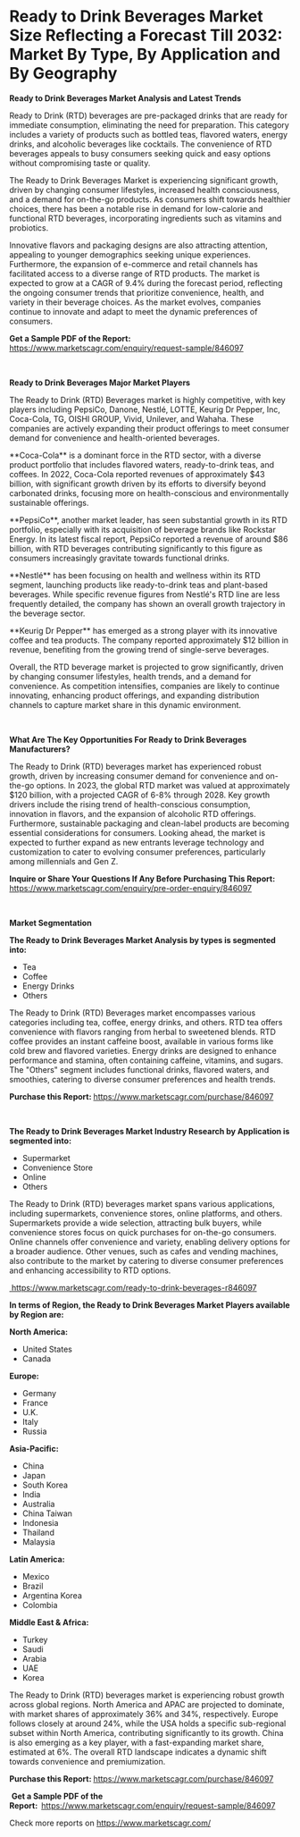 <p><h1>Ready to Drink Beverages Market Size Reflecting a Forecast Till 2032: Market By Type, By Application and By Geography</h1></p><p><strong>Ready to Drink Beverages Market Analysis and Latest Trends</strong></p>
<p><p>Ready to Drink (RTD) beverages are pre-packaged drinks that are ready for immediate consumption, eliminating the need for preparation. This category includes a variety of products such as bottled teas, flavored waters, energy drinks, and alcoholic beverages like cocktails. The convenience of RTD beverages appeals to busy consumers seeking quick and easy options without compromising taste or quality.</p><p>The Ready to Drink Beverages Market is experiencing significant growth, driven by changing consumer lifestyles, increased health consciousness, and a demand for on-the-go products. As consumers shift towards healthier choices, there has been a notable rise in demand for low-calorie and functional RTD beverages, incorporating ingredients such as vitamins and probiotics. </p><p>Innovative flavors and packaging designs are also attracting attention, appealing to younger demographics seeking unique experiences. Furthermore, the expansion of e-commerce and retail channels has facilitated access to a diverse range of RTD products. The market is expected to grow at a CAGR of 9.4% during the forecast period, reflecting the ongoing consumer trends that prioritize convenience, health, and variety in their beverage choices. As the market evolves, companies continue to innovate and adapt to meet the dynamic preferences of consumers.</p></p>
<p><strong>Get a Sample PDF of the Report:&nbsp;</strong> <a href="https://www.marketscagr.com/enquiry/request-sample/846097?utm_campaign=2631&utm_medium=2&utm_source=Github&utm_content=ia&utm_term=07042025&utm_id=ready-to-drink-beverages">https://www.marketscagr.com/enquiry/request-sample/846097</a></p>
<p>&nbsp;</p>
<p><strong>Ready to Drink Beverages Major Market Players</strong></p>
<p><p>The Ready to Drink (RTD) Beverages market is highly competitive, with key players including PepsiCo, Danone, Nestlé, LOTTE, Keurig Dr Pepper, Inc, Coca-Cola, TG, OISHI GROUP, Vivid, Unilever, and Wahaha. These companies are actively expanding their product offerings to meet consumer demand for convenience and health-oriented beverages.</p><p>**Coca-Cola** is a dominant force in the RTD sector, with a diverse product portfolio that includes flavored waters, ready-to-drink teas, and coffees. In 2022, Coca-Cola reported revenues of approximately $43 billion, with significant growth driven by its efforts to diversify beyond carbonated drinks, focusing more on health-conscious and environmentally sustainable offerings.</p><p>**PepsiCo**, another market leader, has seen substantial growth in its RTD portfolio, especially with its acquisition of beverage brands like Rockstar Energy. In its latest fiscal report, PepsiCo reported a revenue of around $86 billion, with RTD beverages contributing significantly to this figure as consumers increasingly gravitate towards functional drinks.</p><p>**Nestlé** has been focusing on health and wellness within its RTD segment, launching products like ready-to-drink teas and plant-based beverages. While specific revenue figures from Nestlé's RTD line are less frequently detailed, the company has shown an overall growth trajectory in the beverage sector.</p><p>**Keurig Dr Pepper** has emerged as a strong player with its innovative coffee and tea products. The company reported approximately $12 billion in revenue, benefiting from the growing trend of single-serve beverages.</p><p>Overall, the RTD beverage market is projected to grow significantly, driven by changing consumer lifestyles, health trends, and a demand for convenience. As competition intensifies, companies are likely to continue innovating, enhancing product offerings, and expanding distribution channels to capture market share in this dynamic environment.</p></p>
<p>&nbsp;</p>
<p><strong>What Are The Key Opportunities For Ready to Drink Beverages Manufacturers?</strong></p>
<p><p>The Ready to Drink (RTD) beverages market has experienced robust growth, driven by increasing consumer demand for convenience and on-the-go options. In 2023, the global RTD market was valued at approximately $120 billion, with a projected CAGR of 6-8% through 2028. Key growth drivers include the rising trend of health-conscious consumption, innovation in flavors, and the expansion of alcoholic RTD offerings. Furthermore, sustainable packaging and clean-label products are becoming essential considerations for consumers. Looking ahead, the market is expected to further expand as new entrants leverage technology and customization to cater to evolving consumer preferences, particularly among millennials and Gen Z.</p></p>
<p><strong>Inquire or Share Your Questions If Any Before Purchasing This Report:</strong> <a href="https://www.marketscagr.com/enquiry/pre-order-enquiry/846097?utm_campaign=2631&utm_medium=2&utm_source=Github&utm_content=ia&utm_term=07042025&utm_id=ready-to-drink-beverages">https://www.marketscagr.com/enquiry/pre-order-enquiry/846097</a></p>
<p>&nbsp;</p>
<p><strong>Market Segmentation</strong></p>
<p><strong>The Ready to Drink Beverages Market Analysis by types is segmented into:</strong></p>
<p><ul><li>Tea</li><li>Coffee</li><li>Energy Drinks</li><li>Others</li></ul></p>
<p><p>The Ready to Drink (RTD) Beverages market encompasses various categories including tea, coffee, energy drinks, and others. RTD tea offers convenience with flavors ranging from herbal to sweetened blends. RTD coffee provides an instant caffeine boost, available in various forms like cold brew and flavored varieties. Energy drinks are designed to enhance performance and stamina, often containing caffeine, vitamins, and sugars. The "Others" segment includes functional drinks, flavored waters, and smoothies, catering to diverse consumer preferences and health trends.</p></p>
<p><strong>Purchase this Report:&nbsp;</strong><a href="https://www.marketscagr.com/purchase/846097?utm_campaign=2631&utm_medium=2&utm_source=Github&utm_content=ia&utm_term=07042025&utm_id=ready-to-drink-beverages">https://www.marketscagr.com/purchase/846097</a></p>
<p>&nbsp;</p>
<p><strong>The Ready to Drink Beverages Market Industry Research by Application is segmented into:</strong></p>
<p><ul><li>Supermarket</li><li>Convenience Store</li><li>Online</li><li>Others</li></ul></p>
<p><p>The Ready to Drink (RTD) beverages market spans various applications, including supermarkets, convenience stores, online platforms, and others. Supermarkets provide a wide selection, attracting bulk buyers, while convenience stores focus on quick purchases for on-the-go consumers. Online channels offer convenience and variety, enabling delivery options for a broader audience. Other venues, such as cafes and vending machines, also contribute to the market by catering to diverse consumer preferences and enhancing accessibility to RTD options.</p></p>
<p><a href="https://www.marketscagr.com/ready-to-drink-beverages-r846097?utm_campaign=2631&utm_medium=2&utm_source=Github&utm_content=ia&utm_term=07042025&utm_id=ready-to-drink-beverages">&nbsp;https://www.marketscagr.com/ready-to-drink-beverages-r846097</a></p>
<p><strong>In terms of Region, the Ready to Drink Beverages Market Players available by Region are:</strong></p>
<p>
    <p> <strong> North America: </strong>
        <ul>
            <li>United States</li>
            <li>Canada</li>
        </ul>
        </p> 
    <p> <strong> Europe: </strong>
        <ul>
            <li>Germany</li>
            <li>France</li>
            <li>U.K.</li>
            <li>Italy</li>
            <li>Russia</li>
        </ul>
        </p> 
    <p> <strong> Asia-Pacific: </strong>
        <ul>
            <li>China</li>
            <li>Japan</li>
            <li>South Korea</li>
            <li>India</li>
            <li>Australia</li>
            <li>China Taiwan</li>
            <li>Indonesia</li>
            <li>Thailand</li>
            <li>Malaysia</li>
        </ul>
        </p> 
    <p> <strong> Latin America: </strong>
        <ul>
            <li>Mexico</li>
            <li>Brazil</li>
            <li>Argentina Korea</li>
            <li>Colombia</li>
        </ul>
        </p> 
    <p> <strong> Middle East & Africa: </strong>
        <ul>
            <li>Turkey</li>
            <li>Saudi</li>
            <li>Arabia</li>
            <li>UAE</li>
            <li>Korea</li>
        </ul>
    </p>
    </p>
<p><p>The Ready to Drink (RTD) beverages market is experiencing robust growth across global regions. North America and APAC are projected to dominate, with market shares of approximately 36% and 34%, respectively. Europe follows closely at around 24%, while the USA holds a specific sub-regional subset within North America, contributing significantly to its growth. China is also emerging as a key player, with a fast-expanding market share, estimated at 6%. The overall RTD landscape indicates a dynamic shift towards convenience and premiumization.</p></p>
<p><strong>Purchase this Report: </strong><a href="https://www.marketscagr.com/purchase/846097?utm_campaign=2631&utm_medium=2&utm_source=Github&utm_content=ia&utm_term=07042025&utm_id=ready-to-drink-beverages">https://www.marketscagr.com/purchase/846097</a></p>
<p>&nbsp;<strong>Get a Sample PDF of the Report:&nbsp;&nbsp;</strong><a href="https://www.marketscagr.com/enquiry/request-sample/846097?utm_campaign=2631&utm_medium=2&utm_source=Github&utm_content=ia&utm_term=07042025&utm_id=ready-to-drink-beverages">https://www.marketscagr.com/enquiry/request-sample/846097</a></p>
<p><strong></strong></p>
<p>Check more reports on <a href="https://www.marketscagr.com/?utm_campaign=2631&utm_medium=2&utm_source=Github&utm_content=ia&utm_term=07042025&utm_id=ready-to-drink-beverages">https://www.marketscagr.com/</a></p>